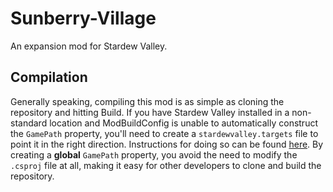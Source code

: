 # Sunberry-Village
An expansion mod for Stardew Valley. 

## Compilation
Generally speaking, compiling this mod is as simple as cloning the repository and hitting Build. If you have Stardew Valley installed in a non-standard location and ModBuildConfig is unable to automatically construct the `GamePath` property, you'll need to create a `stardewvalley.targets` file to point it in the right direction. Instructions for doing so can be found [here](https://github.com/Pathoschild/SMAPI/blob/develop/docs/technical/mod-package.md#how-to-set-options). By creating a **global** `GamePath` property, you avoid the need to modify the `.csproj` file at all, making it easy for other developers to clone and build the repository.
